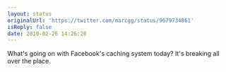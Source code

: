 ```yaml
---
layout: status
originalUrl: 'https://twitter.com/marcgg/status/9679734861'
isReply: false
date: 2010-02-26 14:26:20
---
```


What's going on with Facebook's caching system today? It's breaking all over the place.
